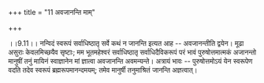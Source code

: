 +++
title = "11 अवजानन्ति माम्"

+++
  
  
।।9.11।। नन्विदं स्वरूपं सर्वाधिष्ठातृ सर्वे कथं न जानन्ति इत्यत आह --
अवजानन्तीति द्वयेन। मूढा असुराः केवलमिच्छयैव सृष्टाः; मम भूतमहेश्वरं
सर्वाधिष्ठातृ सर्वाधिदैविकरूपं परं भावं पुरुषोत्तमात्मकं अजानन्तो
मानुषीं तनुं मायिनं स्वाज्ञानेन मां ज्ञात्वा अवजानन्ति
अवमन्यन्ते। अत्रायं भावः -- पुरुषोत्तमोऽयं येन स्वरूपेण वदति तदेव स्वरूपं
ब्रह्मरूपमानन्दमयम्; तमेव मानुर्षी तनुमाश्रितं जानन्ति अज्ञत्वात्।  
  
